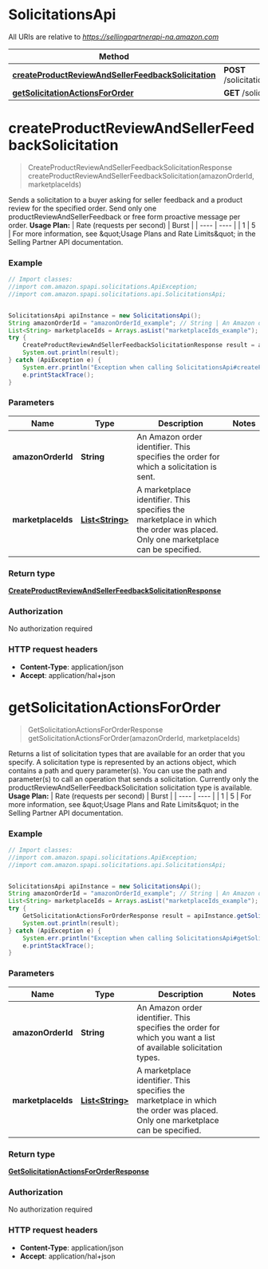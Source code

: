 # SolicitationsApi

All URIs are relative to *https://sellingpartnerapi-na.amazon.com*

Method | HTTP request | Description
------------- | ------------- | -------------
[**createProductReviewAndSellerFeedbackSolicitation**](SolicitationsApi.md#createProductReviewAndSellerFeedbackSolicitation) | **POST** /solicitations/v1/orders/{amazonOrderId}/solicitations/productReviewAndSellerFeedback | 
[**getSolicitationActionsForOrder**](SolicitationsApi.md#getSolicitationActionsForOrder) | **GET** /solicitations/v1/orders/{amazonOrderId} | 


<a name="createProductReviewAndSellerFeedbackSolicitation"></a>
# **createProductReviewAndSellerFeedbackSolicitation**
> CreateProductReviewAndSellerFeedbackSolicitationResponse createProductReviewAndSellerFeedbackSolicitation(amazonOrderId, marketplaceIds)



Sends a solicitation to a buyer asking for seller feedback and a product review for the specified order. Send only one productReviewAndSellerFeedback or free form proactive message per order.  **Usage Plan:**  | Rate (requests per second) | Burst | | ---- | ---- | | 1 | 5 |  For more information, see \&quot;Usage Plans and Rate Limits\&quot; in the Selling Partner API documentation.

### Example
```java
// Import classes:
//import com.amazon.spapi.solicitations.ApiException;
//import com.amazon.spapi.solicitations.api.SolicitationsApi;


SolicitationsApi apiInstance = new SolicitationsApi();
String amazonOrderId = "amazonOrderId_example"; // String | An Amazon order identifier. This specifies the order for which a solicitation is sent.
List<String> marketplaceIds = Arrays.asList("marketplaceIds_example"); // List<String> | A marketplace identifier. This specifies the marketplace in which the order was placed. Only one marketplace can be specified.
try {
    CreateProductReviewAndSellerFeedbackSolicitationResponse result = apiInstance.createProductReviewAndSellerFeedbackSolicitation(amazonOrderId, marketplaceIds);
    System.out.println(result);
} catch (ApiException e) {
    System.err.println("Exception when calling SolicitationsApi#createProductReviewAndSellerFeedbackSolicitation");
    e.printStackTrace();
}
```

### Parameters

Name | Type | Description  | Notes
------------- | ------------- | ------------- | -------------
 **amazonOrderId** | **String**| An Amazon order identifier. This specifies the order for which a solicitation is sent. |
 **marketplaceIds** | [**List&lt;String&gt;**](String.md)| A marketplace identifier. This specifies the marketplace in which the order was placed. Only one marketplace can be specified. |

### Return type

[**CreateProductReviewAndSellerFeedbackSolicitationResponse**](CreateProductReviewAndSellerFeedbackSolicitationResponse.md)

### Authorization

No authorization required

### HTTP request headers

 - **Content-Type**: application/json
 - **Accept**: application/hal+json

<a name="getSolicitationActionsForOrder"></a>
# **getSolicitationActionsForOrder**
> GetSolicitationActionsForOrderResponse getSolicitationActionsForOrder(amazonOrderId, marketplaceIds)



Returns a list of solicitation types that are available for an order that you specify. A solicitation type is represented by an actions object, which contains a path and query parameter(s). You can use the path and parameter(s) to call an operation that sends a solicitation. Currently only the productReviewAndSellerFeedbackSolicitation solicitation type is available.  **Usage Plan:**  | Rate (requests per second) | Burst | | ---- | ---- | | 1 | 5 |  For more information, see \&quot;Usage Plans and Rate Limits\&quot; in the Selling Partner API documentation.

### Example
```java
// Import classes:
//import com.amazon.spapi.solicitations.ApiException;
//import com.amazon.spapi.solicitations.api.SolicitationsApi;


SolicitationsApi apiInstance = new SolicitationsApi();
String amazonOrderId = "amazonOrderId_example"; // String | An Amazon order identifier. This specifies the order for which you want a list of available solicitation types.
List<String> marketplaceIds = Arrays.asList("marketplaceIds_example"); // List<String> | A marketplace identifier. This specifies the marketplace in which the order was placed. Only one marketplace can be specified.
try {
    GetSolicitationActionsForOrderResponse result = apiInstance.getSolicitationActionsForOrder(amazonOrderId, marketplaceIds);
    System.out.println(result);
} catch (ApiException e) {
    System.err.println("Exception when calling SolicitationsApi#getSolicitationActionsForOrder");
    e.printStackTrace();
}
```

### Parameters

Name | Type | Description  | Notes
------------- | ------------- | ------------- | -------------
 **amazonOrderId** | **String**| An Amazon order identifier. This specifies the order for which you want a list of available solicitation types. |
 **marketplaceIds** | [**List&lt;String&gt;**](String.md)| A marketplace identifier. This specifies the marketplace in which the order was placed. Only one marketplace can be specified. |

### Return type

[**GetSolicitationActionsForOrderResponse**](GetSolicitationActionsForOrderResponse.md)

### Authorization

No authorization required

### HTTP request headers

 - **Content-Type**: application/json
 - **Accept**: application/hal+json

